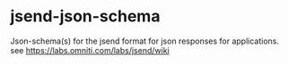 # jsend-json-schema
Json-schema(s) for the jsend format for json responses for applications. see https://labs.omniti.com/labs/jsend/wiki


